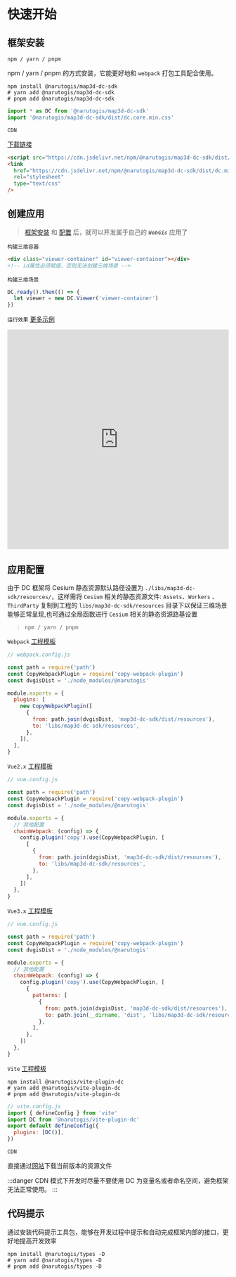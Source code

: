 # 快速开始

## 框架安装

`npm / yarn / pnpm`

npm / yarn / pnpm 的方式安装，它能更好地和 `webpack` 打包工具配合使用。

```shell
npm install @narutogis/map3d-dc-sdk
# yarn add @narutogis/map3d-dc-sdk
# pnpm add @narutogis/map3d-dc-sdk
```

```js
import * as DC from '@narutogis/map3d-dc-sdk'
import '@narutogis/map3d-dc-sdk/dist/dc.core.min.css'
```

`CDN`

[下载链接](https://github.com/dailiwei/map3d-dc-sdk/releases)

```html
<script src="https://cdn.jsdelivr.net/npm/@narutogis/map3d-dc-sdk/dist/dc.min.js"></script>
<link
  href="https://cdn.jsdelivr.net/npm/@narutogis/map3d-dc-sdk/dist/dc.min.css"
  rel="stylesheet"
  type="text/css"
/>
```

## 创建应用

> [框架安装](#框架安装) 和 [配置](#应用配置) 后，就可以开发属于自己的 **_`WebGis`_** 应用了

`构建三维容器`

```html
<div class="viewer-container" id="viewer-container"></div>
<!-- id属性必须赋值，否则无法创建三维场景 -->
```

`构建三维场景`

```js
DC.ready().then(() => {
  let viewer = new DC.Viewer('viewer-container')
})
```

`运行效果` [更多示例](http://dc.dvgis.cn/#/examples)

<iframe src="https://dc.dvgis.cn/#/editor?type=start&subType=create&example=create" frameborder="0" height="500px" width="100%" >
</iframe>

## 应用配置

由于 DC 框架将 Cesium 静态资源默认路径设置为 `./libs/map3d-dc-sdk/resources/`，这样需将 `Cesium` 相关的静态资源文件: `Assets`、`Workers` 、`ThirdParty` 复制到工程的 `libs/map3d-dc-sdk/resources` 目录下以保证三维场景能够正常呈现,也可通过全局函数进行 `Cesium` 相关的静态资源路基设置

> `npm / yarn / pnpm`

`Webpack` [工程模板](https://github.com/cavencj/dc-vue-app)

```js
// webpack.config.js

const path = require('path')
const CopyWebpackPlugin = require('copy-webpack-plugin')
const dvgisDist = './node_modules/@narutogis'

module.exports = {
  plugins: [
    new CopyWebpackPlugin([
      {
        from: path.join(dvgisDist, 'map3d-dc-sdk/dist/resources'),
        to: 'libs/map3d-dc-sdk/resources',
      },
    ]),
  ],
}
```

`Vue2.x` [工程模板](https://github.com/dailiwei/dc-vue)

```js
// vue.config.js

const path = require('path')
const CopyWebpackPlugin = require('copy-webpack-plugin')
const dvgisDist = './node_modules/@narutogis'

module.exports = {
  // 其他配置
  chainWebpack: (config) => {
    config.plugin('copy').use(CopyWebpackPlugin, [
      [
        {
          from: path.join(dvgisDist, 'map3d-dc-sdk/dist/resources'),
          to: 'libs/map3d-dc-sdk/resources',
        },
      ],
    ])
  },
}
```

`Vue3.x` [工程模板](https://github.com/dailiwei/dc-vue-next)

```js
// vue.config.js

const path = require('path')
const CopyWebpackPlugin = require('copy-webpack-plugin')
const dvgisDist = './node_modules/@narutogis'

module.exports = {
  // 其他配置
  chainWebpack: (config) => {
    config.plugin('copy').use(CopyWebpackPlugin, [
      {
        patterns: [
          {
            from: path.join(dvgisDist, 'map3d-dc-sdk/dist/resources'),
            to: path.join(__dirname, 'dist', 'libs/map3d-dc-sdk/resources'),
          },
        ],
      },
    ])
  },
}
```

`Vite` [工程模板](https://github.com/dailiwei/dc-vite)

```shell
npm install @narutogis/vite-plugin-dc
# yarn add @narutogis/vite-plugin-dc
# pnpm add @narutogis/vite-plugin-dc
```

```js
// vite.config.js
import { defineConfig } from 'vite'
import DC from '@narutogis/vite-plugin-dc'
export default defineConfig({
  plugins: [DC()],
})
```

`CDN`

直接通过[网站](https://github.com/dailiwei/map3d-dc-sdk/releases)下载当前版本的资源文件

:::danger
CDN 模式下开发时尽量不要使用 DC 为变量名或者命名空间，避免框架无法正常使用。
:::

## 代码提示

通过安装代码提示工具包，能够在开发过程中提示和自动完成框架内部的接口，更好地提高开发效率

```shell
npm install @narutogis/types -D
# yarn add @narutogis/types -D
# pnpm add @narutogis/types -D
```
